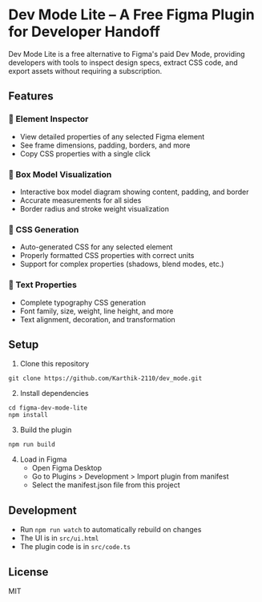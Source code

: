 # Dev Mode Lite – A Free Figma Plugin for Developer Handoff

Dev Mode Lite is a free alternative to Figma's paid Dev Mode, providing developers with tools to inspect design specs, extract CSS code, and export assets without requiring a subscription.

## Features

### 🧰 Element Inspector
- View detailed properties of any selected Figma element
- See frame dimensions, padding, borders, and more
- Copy CSS properties with a single click

### 📐 Box Model Visualization
- Interactive box model diagram showing content, padding, and border
- Accurate measurements for all sides
- Border radius and stroke weight visualization

### 💅 CSS Generation
- Auto-generated CSS for any selected element
- Properly formatted CSS properties with correct units
- Support for complex properties (shadows, blend modes, etc.)

### 📝 Text Properties
- Complete typography CSS generation
- Font family, size, weight, line height, and more
- Text alignment, decoration, and transformation

## Setup

1. Clone this repository
```
git clone https://github.com/Karthik-2110/dev_mode.git
```

2. Install dependencies
```
cd figma-dev-mode-lite
npm install
```

3. Build the plugin
```
npm run build
```

4. Load in Figma
   - Open Figma Desktop
   - Go to Plugins > Development > Import plugin from manifest
   - Select the manifest.json file from this project

## Development

- Run `npm run watch` to automatically rebuild on changes
- The UI is in `src/ui.html`
- The plugin code is in `src/code.ts`

## License

MIT 